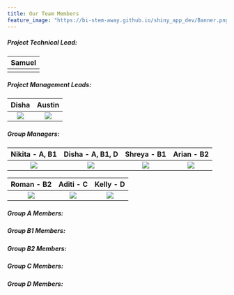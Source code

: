 ```yaml
---
title: Our Team Members
feature_image: "https://bi-stem-away.github.io/shiny_app_dev/Banner.png"
---
```


##### Project Technical Lead:

<table>
  <thead>
    <tr>
      <th style="text-align:center">Samuel</th>
    </tr>
  </thead>  
  <tbody>
    <tr>
      <td style="text-align:center"><img src="https://bi-stem-away.github.io/shiny_app_dev/Logo.png" alt=""></td>
    </tr>
  </tbody>
</table>


##### Project Management Leads:

Disha             |  Austin
:-------------------------:|:-------------------------:
![](https://bi-stem-away.github.io/shiny_app_dev/Logo.png)  |  ![](https://bi-stem-away.github.io/shiny_app_dev/Logo.png)


##### Group Managers:

Nikita - A, B1             |  Disha - A, B1, D             |  Shreya - B1             |  Arian - B2
:-------------------------:|:-------------------------:|:-------------------------:|:-------------------------:
![](https://bi-stem-away.github.io/shiny_app_dev/Logo.png)  |  ![](https://bi-stem-away.github.io/shiny_app_dev/Logo.png)  |  ![](https://bi-stem-away.github.io/shiny_app_dev/Logo.png)  |  ![](https://bi-stem-away.github.io/shiny_app_dev/Logo.png)


Roman - B2             |  Aditi - C                |  Kelly - D
:---------------------:|:-------------------------:|:-------------------------:
![](https://bi-stem-away.github.io/shiny_app_dev/Logo.png)  |  ![](https://bi-stem-away.github.io/shiny_app_dev/Logo.png)  |  ![](https://bi-stem-away.github.io/shiny_app_dev/Logo.png)

##### Group A Members:

##### Group B1 Members:

##### Group B2 Members:

##### Group C Members:

##### Group D Members:
